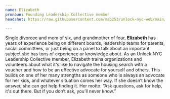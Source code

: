 ```yaml
---
name: Elizabeth
pronoun: Founding Leadership Collective member
headshot: https://raw.githubusercontent.com/mab253/unlock-nyc-web/main/uploads/elizabeth_crop2.png

---
```

Single divorcee and mom of six, and grandmother of four, **Elizabeth** has years of experience being on different boards, leadership teams for parents, social committees, or just being on a panel to talk about an important subject she has tons of experience or knowledge about. As an Unlock NYC Leadership Collective member, Elizabeth trains organizations and volunteers about what it's like to navigate the housing search with a voucher and how to be an effective advocate for yourself and others. This builds on one of her many strengths as someone who is always an advocate for her kids, and whatever situation comes her way. If she doesn’t know the answer, she can get help finding it. Her motto: “Ask questions, ask for help, it's out there. But if you don’t ask, you’ll never know.”